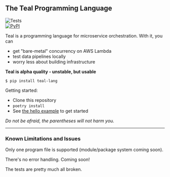 ## The Teal Programming Language

![Tests](https://github.com/condense9/teal-lang/workflows/Build/badge.svg?branch=master) \
[![PyPI](https://badge.fury.io/py/teal-lang.svg)](https://badge.fury.io/py/teal-lang)

Teal is a programming language for microservice orchestration. With it, you can 
- get "bare-metal" concurrency on AWS Lambda
- test data pipelines locally
- worry less about building infrastructure

**Teal is alpha quality - unstable, but usable**

```shell
$ pip install teal-lang
```

Getting started:
- Clone this repository
- `poetry install`
- See [the hello example](examples/hello) to get started

*Do not be afraid, the parentheses will not harm you.*

---


### Known Limitations and Issues

Only one program file is supported (module/package system coming soon).

There's no error handling. Coming soon!

The tests are pretty much all broken.

